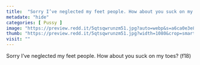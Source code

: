 ```yaml
---
title:  "Sorry I’ve neglected my feet people. How about you suck on my toes? (f18)"
metadate: "hide"
categories: [ Pussy ]
image: "https://preview.redd.it/5qtsqwrunzm51.jpg?auto=webp&s=a6ca0e3e8d3f64dc82af61da6e91d71c47caebc5"
thumb: "https://preview.redd.it/5qtsqwrunzm51.jpg?width=1080&crop=smart&auto=webp&s=1943ae713d9a4509124e9ed3bd83e6f62a241622"
visit: ""
---
```

Sorry I’ve neglected my feet people. How about you suck on my toes? (f18)
